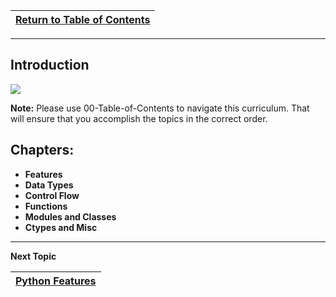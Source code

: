 |[Return to Table of Contents](/00-Table-of-Contents.md)|
|---|

---

## Introduction

![](.gitbook/assets/python-logo-master-v3-tm.png)

**Note:** Please use 00-Table-of-Contents to navigate this curriculum. That will ensure that you accomplish the topics in the correct order.   

## Chapters:

* **Features**
* **Data Types**
* **Control Flow**
* **Functions**
* **Modules and Classes**
* **Ctypes and Misc**

---

**Next Topic**

|[Python Features](/01_python_features/README.md)|
|---|
